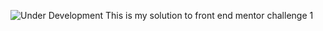 ![Under Development](https://img.shields.io/badge/status-under%20development-yellow)
This is my solution to front end mentor challenge 1 
